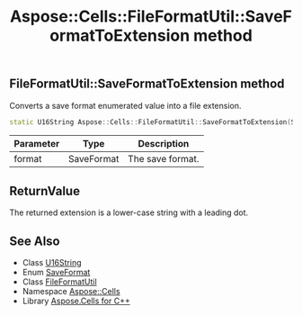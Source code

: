 ﻿---
title: Aspose::Cells::FileFormatUtil::SaveFormatToExtension method
linktitle: SaveFormatToExtension
second_title: Aspose.Cells for C++ API Reference
description: 'Aspose::Cells::FileFormatUtil::SaveFormatToExtension method. Converts a save format enumerated value into a file extension in C++.'
type: docs
weight: 800
url: /cpp/aspose.cells/fileformatutil/saveformattoextension/
---
## FileFormatUtil::SaveFormatToExtension method


Converts a save format enumerated value into a file extension.

```cpp
static U16String Aspose::Cells::FileFormatUtil::SaveFormatToExtension(SaveFormat format)
```


| Parameter | Type | Description |
| --- | --- | --- |
| format | SaveFormat | The save format. |

## ReturnValue

The returned extension is a lower-case string with a leading dot.

## See Also

* Class [U16String](../../u16string/)
* Enum [SaveFormat](../../saveformat/)
* Class [FileFormatUtil](../)
* Namespace [Aspose::Cells](../../)
* Library [Aspose.Cells for C++](../../../)
